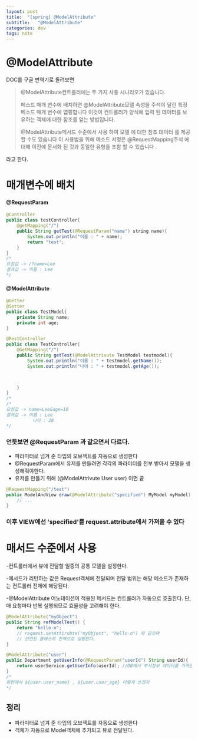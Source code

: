 ```yaml
---
layout: post
title:  "[spring] @ModelAttribute"
subtitle:   "@ModelAttribute"
categories: dev
tags: note
---
```


# @ModelAttribute


DOC를 구글 변역기로 돌려보면


> @ModelAttribute컨트롤러에는 두 가지 사용 시나리오가 있습니다.
>
> 메소드 매개 변수에 배치하면 @ModelAttribute모델 속성을 주석이 달린 특정 메소드 매개 변수에 맵핑합니다
> 이것이 컨트롤러가 양식에 입력 된 데이터를 보유하는 객체에 대한 참조를 얻는 방법입니다.
> 
> @ModelAttribute메서드 수준에서 사용 하여 모델 에 대한 참조 데이터 를 제공 할 수도 있습니다
>이 사용법을 위해 메소드 서명은 @RequestMapping주석 에 대해 이전에 문서화 된 것과 동일한 유형을 포함 할 수 있습니다 .
>
라고 한다.


# 매개변수에 배치

#### @RequestParam
```java
@Controller
public class testController{
    @getMapping("/")
    public String getTest(@RequestParam("name") string name){
        System.out.println("이름 : " + name);
        return "test";
    }
}
/*
요청값 -> /?name=Lee
결과값 -> 이름 : Lee
*/
```

#### @ModelAttribute
```java
@Getter
@Setter
public class TestModel{
	private String name;
	private int age;
}

@RestController
public class TestController{
	@GetMapping("/")
	public String getTest(@ModelAttrivute TestModel testmodel){
		System.out.println("이름 : " + testmodel.getName());
		System.out.println("나이 : " + testmodel.getAge());

        

	}
}
/*
/*
요청값 -> name=Lee&age=10
결과값 -> 이름 : Lee
          나이 : 28
*/
```
### 언듯보면 @RequestParam 과 같으면서 다르다. 
- 파라미터로 넘겨 준 타입의 오브젝트를 자동으로 생성한다
- @RequestParam에서 유저를 만들려면 각각의 파라미터를 전부 받아서 모델을 생성해줘야한다.
- 유저를 만들기 위해 (@ModelAttrivute User user) 이면 끝


```java
@RequestMapping("/test")
public ModelAndView draw(@ModelAttribute("specified") MyModel myModel) {
    // ...
}
```
### 이후 VIEW에선 'specified'를 request.attribute에서 가져올 수 있다





# 매서드 수준에서 사용


-컨트롤러에서 뷰에 전달할 일종의 공통 모델을 설정한다.


-메서드가 리턴하는 값은 Request객체에 전달되며 전달 범위는 해당 메소드가 존재하는 컨트롤러 전체에 해당된다. 


-@ModelAttribute 어노테이션이 적용된 메서드는 컨트롤러가 자동으로 호출한다. 단, 매 요청마다 반복 실행되므로 효율성을 고려해야 한다.

```java
@ModelAttribute("myObject")
public String refModelTest() {
    return "hello-o";
    // request.setAttirubte("myObject", "hello-o") 와 같으며
    // 선언된 클래스의 전역으로 실행된다.
}
```
```java
@ModelAttribute("user")
public Department getUserInfo(@RequestParam("userId") String userId){
	return userService.getUserInfo(userId); //DB에서 부서정보 데이터를 가져온다.
}
/*
화면에서 ${user.user_name} , ${user.user_age} 이렇게 쓰겠지
*/

```


## 정리 
- 파라미터로 넘겨 준 타입의 오브젝트를 자동으로 생성한다
- 객체가 자동으로 Model객체에 추가되고 뷰로 전달된다.
